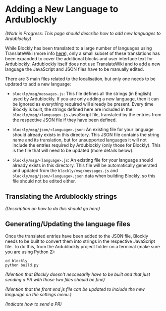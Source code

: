# Adding a New Language to Ardublockly
_(Work in Progress: This page should describe how to add new languages to Ardublockly)_

While Blockly has been translated to a large number of languages using TranslateWiki (more info [here](https://developers.google.com/blockly/hacking/translating)), only a small subset of these translations has been expanded to cover the additional blocks and user interface text for Ardublockly. Ardublockly itself does not use TranslateWiki and to add a new language the JavaScript and JSON files have to be manually edited.

There are 3 main files related to the localisation, but only one needs to be updated to add a new language:

* `blockly/msg/messages.js`: This file defines all the strings (in English) used by Ardublockly. If you are only adding a new language, then it can be ignored as everything required will already be present.
Every time Blockly is built, the strings defined here are included in the `blockly/msg/<language>.js` JavaScript file, translated by the entries from the respective JSON file if they have been defined.

* `blockly/msg/json/<language>.json`: An existing file for your language should already exists in this directory. This JSON file contains the string name and its translation, but for unsupported languages it will not include the entries required by Ardublockly (only those for Blockly). This is the file that will need to be updated (more details below).

* `blockly/msg/<language>.js`: An existing file for your language should already exists in this directory. This file will be automatically generated and updated from the `blockly/msg/messages.js` and `blockly/msg/json/<language>.json` data when building Blockly, so this file should not be edited either.

## Translating the Ardublockly strings

_(Description on how to do this should go here)_


## Generating/Updating the language files
Once the translated entries have been added to the JSON file, Blockly needs to be built to convert them into strings in the respective JavaScript file. To do this, from the Ardublockly project folder on a terminal (make sure you are using Python 2):

```
cd blockly
python build.py
```

_(Mention that Blockly doesn't neccesarily have to be built and that just sending a PR with those two files should be fine)_

_(Mention that the front end js file can be updated to include the new language on the settings menu.)_

_(Indicate how to send a PR)_